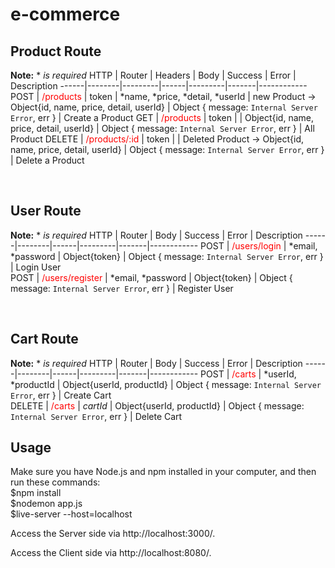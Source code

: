 # e-commerce

## Product Route
**Note:**  *  *is required*
 HTTP | Router | Headers | Body | Success | Error | Description
------|--------|---------|------|---------|-------|------------
 POST | <span style="color:red">/products</span> | token | *name, *price, *detail, *userId | new Product -> Object{id, name, price, detail, userId} | Object { message: `Internal Server Error`, err } | Create a Product
 GET | <span style="color:red">/products</span> | token |  | Object{id, name, price, detail, userId} | Object { message: `Internal Server Error`, err } | All Product
 DELETE | <span style="color:red">/products/:id</span> | token |  | Deleted Product -> Object{id, name, price, detail, userId} | Object { message: `Internal Server Error`, err } | Delete a Product

<br>

## User Route
**Note:**  *  *is required*
 HTTP | Router | Body | Success | Error | Description
------|--------|------|---------|-------|------------
 POST | <span style="color:red">/users/login</span> |  *email, *password | Object{token} | Object { message: `Internal Server Error`, err } | Login User  
 POST | <span style="color:red">/users/register</span> |  *email, *password | Object{token} | Object { message: `Internal Server Error`, err } | Register User  

<br>

## Cart Route
**Note:**  *  *is required*
 HTTP | Router | Body | Success | Error | Description
------|--------|------|---------|-------|------------
 POST | <span style="color:red">/carts</span> |  *userId, *productId | Object{userId, productId} | Object { message: `Internal Server Error`, err } | Create Cart  
 DELETE | <span style="color:red">/carts</span> |  *cartId* | Object{userId, productId} | Object { message: `Internal Server Error`, err } | Delete Cart  

## Usage

Make sure you have Node.js and npm installed in your computer, and then run these commands:<br>
$npm install<br>
$nodemon app.js<br>
$live-server --host=localhost<br>

Access the Server side via http://localhost:3000/.

Access the Client side via http://localhost:8080/.